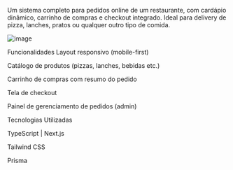 Um sistema completo para pedidos online de um restaurante,
com cardápio dinâmico, carrinho de compras e checkout integrado.
Ideal para delivery de pizza, lanches, pratos ou qualquer outro tipo de comida.

![image](https://github.com/user-attachments/assets/e5375d82-7871-4e2f-8863-0236263eeccd)

Funcionalidades
 Layout responsivo (mobile-first)

 Catálogo de produtos (pizzas, lanches, bebidas etc.)

 Carrinho de compras com resumo do pedido

 Tela de checkout

 Painel de gerenciamento de pedidos (admin)

Tecnologias Utilizadas

TypeScript | Next.js

Tailwind CSS

Prisma


